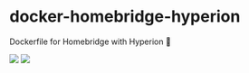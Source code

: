 # docker-homebridge-hyperion
Dockerfile for Homebridge with Hyperion 🐳

[![](https://images.microbadger.com/badges/image/starbix/homebridge-hyperion.svg)](https://microbadger.com/images/starbix/homebridge-hyperion)
[![](https://images.microbadger.com/badges/version/starbix/homebridge-hyperion.svg)](https://microbadger.com/images/starbix/homebridge-hyperion)
